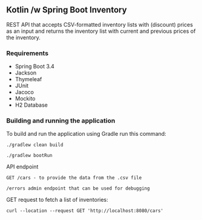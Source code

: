 ## Kotlin /w Spring Boot Inventory
REST API that accepts CSV-formatted inventory lists with (discount) prices as an input and
returns the inventory list with current and previous prices of the inventory.

### Requirements
* Spring Boot 3.4
* Jackson
* Thymeleaf
* JUnit 
* Jacoco
* Mockito
* H2 Database

### Building and running the application

To build and run the application using Gradle run this command:
```
./gradlew clean build

./gradlew bootRun
```

API endpoint
```
GET /cars - to provide the data from the .csv file

/errors admin endpoint that can be used for debugging
```

GET request to fetch a list of inventories:
```
curl --location --request GET 'http://localhost:8080/cars'
```
